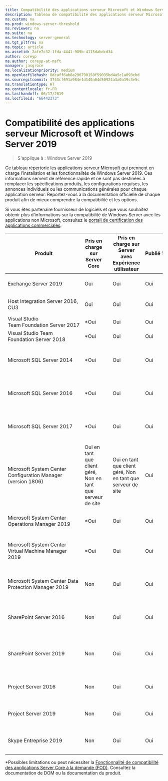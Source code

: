 ```yaml
---
title: Compatibilité des applications serveur Microsoft et Windows Server 2019
description: Tableau de compatibilité des applications serveur Microsoft et Windows Server 2019
ms.custom: na
ms.prod: windows-server-threshold
ms.reviewer: na
ms.suite: na
ms.technology: server-general
ms.tgt_pltfrm: na
ms.topic: article
ms.assetid: 2afe7c32-1fda-4441-989b-4115dabdcd34
author: coreyp
ms.author: coreyp-at-msft
manager: jasgroce
ms.localizationpriority: medium
ms.openlocfilehash: 8dcaff6ab8a296790158f59035bd4a5c1a093cbd
ms.sourcegitcommit: 3743cf691a984e1d140a04d50924a3a0a19c3e5c
ms.translationtype: HT
ms.contentlocale: fr-FR
ms.lasthandoff: 06/17/2019
ms.locfileid: "66442373"
---
```

# <a name="windows-server-2019-and-microsoft-server-application-compatibility"></a>Compatibilité des applications serveur Microsoft et Windows Server 2019

>S'applique à : Windows Server 2019

Ce tableau répertorie les applications serveur Microsoft qui prennent en charge l’installation et les fonctionnalités de Windows Server 2019. Ces informations servent de référence rapide et ne sont pas destinées à remplacer les spécifications produits, les configurations requises, les annonces individuels ou les communications générales pour chaque application serveur. Reportez-vous à la documentation officielle de chaque produit afin de mieux comprendre la compatibilité et les options.

Si vous êtes partenaire fournisseur de logiciels et que vous souhaitez obtenir plus d’informations sur la compatibilité de Windows Server avec les applications non Microsoft, consultez le [portail de certification des applications commerciales](https://commercialappcertification.microsoft.com/).

| **Produit**                                                  | **Pris en charge sur Server Core**             |   | **Pris en charge sur Server avec Expérience utilisateur** | **Publié ?** |   | **Lien web vers le produit**                                                                                                                                                                                                                                                                                                                                                                                                                                                                             |
|--------------------------------------------------------------|------------------------------------------|---|-------------------------------------------------|---------------|---|--------------------------------------------------------------------------------------------------------------------------------------------------------------------------------------------------------------------------------------------------------------------------------------------------------------------------------------------------------------------------------------------------------------------------------------------------------------------------------------------------|
| Exchange Server 2019                                         | Oui                                      |   | Oui                                             | Oui           |   | [Configuration système pour Exchange Server](https://docs.microsoft.com/Exchange/plan-and-deploy/system-requirements?view=exchserver-2019)                                                                        |
| Host Integration Server 2016, CU3                            | Oui                                      |   | Oui                                             | Oui            |   | [Configuration requise pour Host Integration Server](https://docs.microsoft.com/host-integration-server/install-and-config-guides/system-requirements)                                                            |
| Visual Studio Team Foundation Server 2017                    | \*Oui                                    |   | Oui                                             | Oui           |   | [Team Foundation Server 2017](https://docs.microsoft.com/tfs/server/requirements?view=vsts)                                                                                                                |
| Visual Studio Team Foundation Server 2018                    | \*Oui                                    |   | Oui                                             | Oui           |   | [Team Foundation Server 2018](https://docs.microsoft.com/tfs/server/requirements?view=vsts)                                                                                                                  |
| Microsoft SQL Server 2014                                    | \*Oui                                    |   | Oui                                             | Oui           |   | [Configuration matérielle et logicielle requise pour l’installation de SQL Server 2014](https://docs.microsoft.com/sql/sql-server/install/hardware-and-software-requirements-for-installing-sql-server?view=sql-server-2014)   |
| Microsoft SQL Server 2016                                    | \*Oui                                    |   | Oui                                             | Oui           |   | [Configuration matérielle et logicielle requise pour l’installation de SQL Server 2016](https://docs.microsoft.com/sql/sql-server/install/hardware-and-software-requirements-for-installing-sql-server?view=sql-server-2016)   |
| Microsoft SQL Server 2017                                    | \*Oui                                    |   | Oui                                             | Oui           |   | [Configuration matérielle et logicielle requise pour l’installation de SQL Server 2017](https://docs.microsoft.com/sql/sql-server/install/hardware-and-software-requirements-for-installing-sql-server?view=sql-server-2017) |
| Microsoft System Center Configuration Manager (version 1806) | Oui en tant que client géré, Non en tant que serveur de site |   | Oui en tant que client géré, Non en tant que serveur de site        | Oui           |   | [Nouveautés de la version 1806 de System Center Configuration Manager](https://docs.microsoft.com/sccm/core/plan-design/changes/whats-new-in-version-1806)                                                    |
| Microsoft System Center Operations Manager 2019              | \*Oui                                    |   | Oui                                             | Oui           |   | [Configuration requise pour System Operations Manager](https://docs.microsoft.com/system-center/scom/plan-system-requirements)                                                                                                      |
| Microsoft System Center Virtual Machine Manager 2019         | \*Oui                                    |   | Oui                                             | Oui           |   | [Configuration système requise pour System Center Virtual Machine Manager](https://docs.microsoft.com/system-center/vmm/system-requirements)                                                                                                      |
| Microsoft System Center Data Protection Manager 2019         | Non                                       |   | Oui                                             | Oui           |   | [Préparation de votre environnement pour System Center Data Protection Manager](https://docs.microsoft.com/system-center/dpm/prepare-environment-for-dpm?view=sc-dpm-2019)                                                                                                      |
| SharePoint Server 2016                                       | Non                                       |   | Oui                                             | Oui           |   | [Configuration matérielle et logicielle requise pour SharePoint Server 2016](https://docs.microsoft.com/SharePoint/install/hardware-and-software-requirements)                                                                |
| SharePoint Server 2019                                       | Non                                       |   | Oui                                             | Oui           |   | [Configuration matérielle et logicielle requise pour une solution SharePoint Server 2019](https://docs.microsoft.com/sharepoint/install/hardware-and-software-requirements-2019)                                                       |
| Project Server 2016                                          | Non                                       |   | Oui                                             | Oui           |   | [Configuration logicielle requise pour Project Server 2016](https://docs.microsoft.com/project/software-requirements-for-project-server-2016)                                                                                |
| Project Server 2019                                          | Non                                       |   | Oui                                             | Oui           |   | [Configuration logicielle requise pour Project Server 2019](https://docs.microsoft.com/project/software-requirements-for-project-server-2019)                                                                          |
| Skype Entreprise 2019                                      | Non                                       |   | Oui                                             | Oui           |   | [Conditions d’installation pour Skype Entreprise Server](https://docs.microsoft.com/skypeforbusiness/deploy/install/install-prerequisites)                                                                          |

\*Possibles limitations ou peut nécessiter la [Fonctionnalité de compatibilité des applications Server Core à la demande (FOD)](install-fod-19.md).
Consultez la documentation de DOM ou la documentation du produit.
